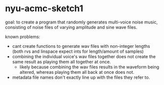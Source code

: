 # nyu-acmc-sketch1

goal:
to create a program that randomly generates multi-voice noise music, consisting of noise files of varying amplitude and sine wave files. 

known problems:
- cant create functions to generate wav files with non-integer lengths (both rvs and linspace expect ints for length/amount of samples)
- combining the individual voice's wav files together does not create the same result as playing them all together at once. 
    - likely because combining the wav files results in the waveform being altered, whereas playing them all back at once does not.
- metadata file names don't exactly line up with the files they refer to.